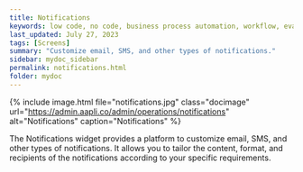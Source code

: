 ```yaml
---
title: Notifications
keywords: low code, no code, business process automation, workflow, evaluation matrixs
last_updated: July 27, 2023
tags: [Screens]
summary: "Customize email, SMS, and other types of notifications." 
sidebar: mydoc_sidebar
permalink: notifications.html
folder: mydoc
---
```


{% include image.html file="notifications.jpg" class="docimage" url="https://admin.aapli.co/admin/operations/notifications" alt="Notifications" caption="Notifications" %}

The Notifications widget provides a platform to customize email, SMS, and other types of notifications. It allows you to tailor the content, format, and recipients of the notifications according to your specific requirements.